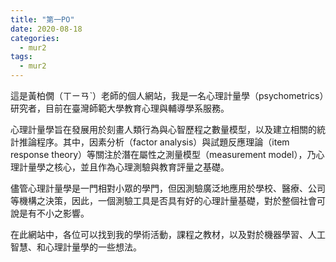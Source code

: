 ```yaml
---
title: "第一PO"
date: 2020-08-18
categories:
  - mur2
tags:
  - mur2
---
```


這是黃柏僩（ㄒㄧㄢˋ）老師的個人網站，我是一名心理計量學（psychometrics）研究者，目前在臺灣師範大學教育心理與輔導學系服務。

心理計量學旨在發展用於刻畫人類行為與心智歷程之數量模型，以及建立相關的統計推論程序。其中，因素分析（factor analysis）與試題反應理論（item response theory）等關注於潛在屬性之測量模型（measurement model），乃心理計量學之核心，並且作為心理測驗與教育評量之基礎。

儘管心理計量學是一門相對小眾的學門，但因測驗廣泛地應用於學校、醫療、公司等機構之決策，因此，一個測驗工具是否具有好的心理計量基礎，對於整個社會可說是有不小之影響。

在此網站中，各位可以找到我的學術活動，課程之教材，以及對於機器學習、人工智慧、和心理計量學的一些想法。